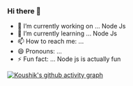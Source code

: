 ### Hi there 👋

<!--
**KoushikDuttaHih7/KoushikDuttaHih7** is a ✨ _special_ ✨ repository because its `README.md` (this file) appears on your GitHub profile.

Here are some ideas to get you started:
-->

- 🔭 I’m currently working on ... Node Js 
- 🌱 I’m currently learning ... Node Js
- 📫 How to reach me: ...
- 😄 Pronouns: ...
- ⚡ Fun fact: ... Node js is actually fun

[![Koushik's github activity graph](https://github-readme-activity-graph.cyclic.app/graph?username=KoushikDuttaHih7&theme=github-compact)](https://github.com/KoushikDuttaHih7/github-readme-activity-graph)





<!-- - 👯 I’m looking to collaborate on ...
- 🤔 I’m looking for help with ...
- 💬 Ask me about ... -->
